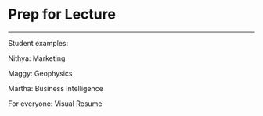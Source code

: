 # Prep for Lecture

---

Student examples:

Nithya: Marketing

Maggy: Geophysics

Martha: Business Intelligence



For everyone: Visual Resume
